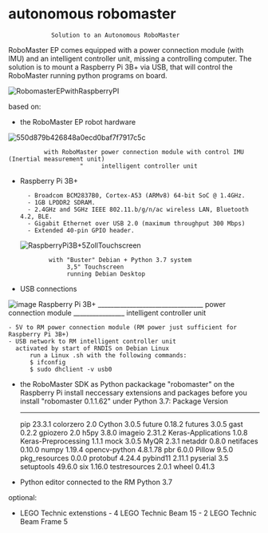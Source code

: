 # autonomous robomaster
                Solution to an Autonomous RoboMaster
RoboMaster EP comes equipped with a power connection module (with IMU) and an intelligent controller unit, missing a controlling computer.
The solution is to mount a Raspberry Pi 3B+ via USB, that will control the RoboMaster running python programs on board.

![RobomasterEPwithRaspberryPI](https://github.com/stmarx/robomaster/assets/73398331/667a3e07-b3e3-4f4f-bb21-65f63b97cee6)


based on:
  - the RoboMaster EP robot hardware

![550d879b426848a0ecd0baf7f7917c5c](https://github.com/stmarx/robomaster/assets/73398331/ab9c6cca-032b-41c7-b444-c02192a62ab1)

              with RoboMaster power connection module with control IMU (Inertial measurement unit)
                        "     intelligent controller unit

  - Raspberry Pi 3B+

          - Broadcom BCM2837B0, Cortex-A53 (ARMv8) 64-bit SoC @ 1.4GHz.
          - 1GB LPDDR2 SDRAM.
          - 2.4GHz and 5GHz IEEE 802.11.b/g/n/ac wireless LAN, Bluetooth 4.2, BLE.
          - Gigabit Ethernet over USB 2.0 (maximum throughput 300 Mbps)
          - Extended 40-pin GPIO header.
    ![RaspberryPi3B+5ZollTouchscreen](https://github.com/stmarx/robomaster/assets/73398331/fed2b1cc-f7c3-4f94-b285-e52dac94c307)

                with "Buster" Debian + Python 3.7 system
                     3,5" Touchscreen  
                     running Debian Desktop

  - USB connections

![image](https://github.com/stmarx/robomaster/assets/73398331/6b3fa041-44ba-41d0-901d-57b07908224c)
      Raspberry Pi 3B+ _________________________________ power connection module ________________ intelligent controller unit

    - 5V to RM power connection module (RM power just sufficient for Raspberry Pi 3B+)
    - USB network to RM intelligent controller unit
      activated by start of RNDIS on Debian Linux
          run a Linux .sh with the following commands:
          $ ifconfig
          $ sudo dhclient -v usb0

  - the RoboMaster SDK as Python packackage "robomaster" on the Raspberry Pi
    install neccessary extensions and packages before you install "robomaster 0.1.1.62" under Python 3.7:
    Package             Version
    ------------------- --------
    pip                 23.3.1
    colorzero           2.0
    Cython              3.0.5
    future              0.18.2
    futures             3.0.5
    gast                0.2.2
    gpiozero            2.0
    h5py                3.8.0
    imageio             2.31.2
    Keras-Applications  1.0.8
    Keras-Preprocessing 1.1.1
    mock                3.0.5
    MyQR                2.3.1
    netaddr             0.8.0
    netifaces           0.10.0
    numpy               1.19.4
    opencv-python       4.8.1.78
    pbr                 6.0.0
    Pillow              9.5.0
    pkg_resources       0.0.0
    protobuf            4.24.4
    pybind11            2.11.1
    pyserial            3.5
    setuptools          49.6.0
    six                 1.16.0
    testresources       2.0.1
    wheel               0.41.3

  - Python editor connected to the RM Python 3.7

optional:

  - LEGO Technic extenstions
        - 4 LEGO Technic Beam 15
        - 2 LEGO Technic Beam Frame 5
